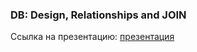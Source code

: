 ### DB: Design, Relationships and JOIN

Ссылка на презентацию: [презентация](https://github.com/ait-tr/cohort39.1/blob/main/db/lesson_01/DB_PostgreSQL_design.pdf)
